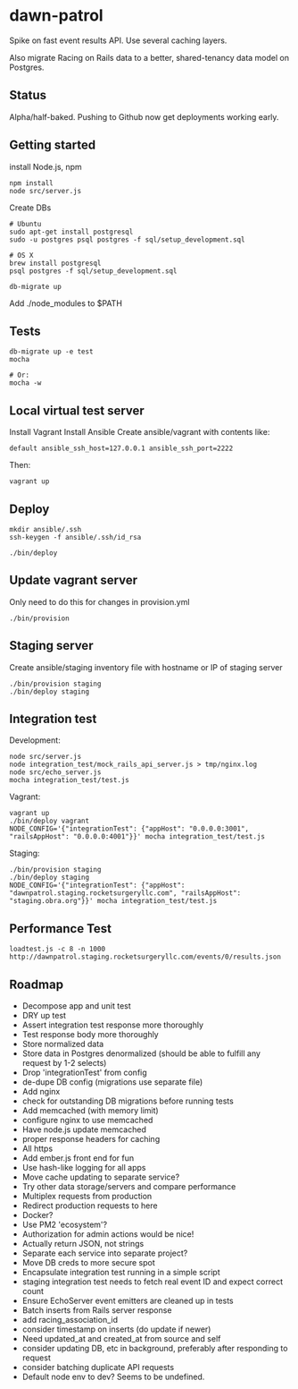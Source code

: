 dawn-patrol
===========
Spike on fast event results API. Use several caching layers.

Also migrate Racing on Rails data to a better, shared-tenancy data model on Postgres.

Status
------
Alpha/half-baked. Pushing to Github now get deployments working early.

Getting started
---------------
install Node.js, npm

    npm install
    node src/server.js

Create DBs

    # Ubuntu
    sudo apt-get install postgresql
    sudo -u postgres psql postgres -f sql/setup_development.sql

    # OS X
    brew install postgresql
    psql postgres -f sql/setup_development.sql

    db-migrate up

Add ./node_modules to $PATH

Tests
-----
    db-migrate up -e test
    mocha

    # Or:
    mocha -w

Local virtual test server
-------------------------
Install Vagrant
Install Ansible
Create ansible/vagrant with contents like:

    default ansible_ssh_host=127.0.0.1 ansible_ssh_port=2222

Then:

    vagrant up

Deploy
------
    mkdir ansible/.ssh
    ssh-keygen -f ansible/.ssh/id_rsa

    ./bin/deploy

Update vagrant server
---------------------
Only need to do this for changes in provision.yml

    ./bin/provision

Staging server
--------------
Create ansible/staging inventory file with hostname or IP of staging server

    ./bin/provision staging
    ./bin/deploy staging


Integration test
----------------
Development:

    node src/server.js
    node integration_test/mock_rails_api_server.js > tmp/nginx.log
    node src/echo_server.js
    mocha integration_test/test.js

Vagrant:

    vagrant up
    ./bin/deploy vagrant
    NODE_CONFIG='{"integrationTest": {"appHost": "0.0.0.0:3001", "railsAppHost": "0.0.0.0:4001"}}' mocha integration_test/test.js

Staging:

    ./bin/provision staging
    ./bin/deploy staging
    NODE_CONFIG='{"integrationTest": {"appHost": "dawnpatrol.staging.rocketsurgeryllc.com", "railsAppHost": "staging.obra.org"}}' mocha integration_test/test.js

Performance Test
----------------

    loadtest.js -c 8 -n 1000 http://dawnpatrol.staging.rocketsurgeryllc.com/events/0/results.json

Roadmap
-------
* Decompose app and unit test
* DRY up test
* Assert integration test response more thoroughly
* Test response body more thoroughly
* Store normalized data
* Store data in Postgres denormalized (should be able to fulfill any request by 1-2 selects)
* Drop 'integrationTest' from config
* de-dupe DB config (migrations use separate file)
* Add nginx
* check for outstanding DB migrations before running tests
* Add memcached (with memory limit)
* configure nginx to use memcached
* Have node.js update memcached
* proper response headers for caching
* All https
* Add ember.js front end for fun
* Use hash-like logging for all apps
* Move cache updating to separate service?
* Try other data storage/servers and compare performance
* Multiplex requests from production
* Redirect production requests to here
* Docker?
* Use PM2 'ecosystem'?
* Authorization for admin actions would be nice!
* Actually return JSON, not strings
* Separate each service into separate project?
* Move DB creds to more secure spot
* Encapsulate integration test running in a simple script
* staging integration test needs to fetch real event ID and expect correct count
* Ensure EchoServer event emitters are cleaned up in tests
* Batch inserts from Rails server response
* add racing_association_id
* consider timestamp on inserts (do update if newer)
* Need updated_at and created_at from source and self
* consider updating DB, etc in background, preferably after responding to request
* consider batching duplicate API requests
* Default node env to dev? Seems to be undefined.
